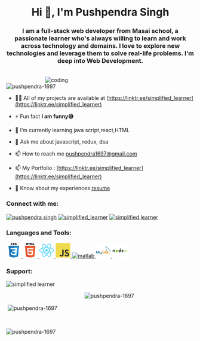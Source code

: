 <h1 align="center">Hi 👋, I'm Pushpendra Singh</h1>
<h3 align="center">I am a full-stack web developer from Masai school, a passionate learner who's always willing to learn and work across technology and domains. I love to explore new technologies and leverage them to solve real-life problems. I'm deep into Web Development.</h3>
<br />
<img align="right" alt="coding" width="400" src="https://user-images.githubusercontent.com/55389276/140866485-8fb1c876-9a8f-4d6a-98dc-08c4981eaf70.gif">

<p align="left"> <img src="https://komarev.com/ghpvc/?username=pushpendra-1697&label=Profile%20views&color=0e75b6&style=flat" alt="pushpendra-1697" /> </p>

<!-- <p align="left"> <a href="https://github.com/ryo-ma/github-profile-trophy"><img src="https://github-profile-trophy.vercel.app/?username=pushpendra-1697" alt="pushpendra-1697" /></a> </p> -->

- 👨‍💻 All of my projects are available at [https://linktr.ee/simplified_learner](https://linktr.ee/simplified_learner)

- ⚡ Fun fact **I am funny😅**
- 🌱 I’m currently learning java script,react,HTML
- 💬 Ask me about javascript, redux, dsa
- 📫 How to reach me pushpendra1697@gmail.com
- 📫 My Portfolio : [https://linktr.ee/simplified_learner](https://linktr.ee/simplified_learner) 
- 📄 Know about my experiences [resume](https://drive.google.com/file/d/1dgjJ1WOOxHqsYum6BQcD7BX6-0sTkQl-/view?usp=sharing)

<h3 align="left">Connect with me:</h3>
<p align="left">
<a href="https://www.linkedin.com/in/pushpendra-singh-48912a23a/" target="blank"><img align="center" src="https://raw.githubusercontent.com/rahuldkjain/github-profile-readme-generator/master/src/images/icons/Social/linked-in-alt.svg" alt="pushpendra singh" height="30" width="40" /></a>
<a href="https://github.com/Pushpendra-1697" target="blank"><img align="center" src="https://raw.githubusercontent.com/rahuldkjain/github-profile-readme-generator/master/src/images/icons/Social/github.svg" alt="simplified_learner" height="30" width="40" /></a>
<a href="https://www.youtube.com/channel/UCvrn4hSErL0Xyd2YXvF-4Wg" target="blank"><img align="center" src="https://raw.githubusercontent.com/rahuldkjain/github-profile-readme-generator/master/src/images/icons/Social/youtube.svg" alt="simplified learner" height="30" width="40" /></a>
</p>
<h3 align="left">Languages and Tools:</h3>
<p align="left"> <a href="https://www.w3schools.com/css/" target="_blank" rel="noreferrer"> <img src="https://raw.githubusercontent.com/devicons/devicon/master/icons/css3/css3-original-wordmark.svg" alt="css3" width="40" height="40"/> </a> <a href="https://www.w3.org/html/" target="_blank" rel="noreferrer"> <img src="https://raw.githubusercontent.com/devicons/devicon/master/icons/html5/html5-original-wordmark.svg" alt="html5" width="40" height="40"/> </a> <a href="https://www.react.com" target="_blank" rel="noreferrer"> <img src="https://raw.githubusercontent.com/devicons/devicon/master/icons/react/react-original.svg" alt="java" width="40" height="40"/> </a> <a href="https://developer.mozilla.org/en-US/docs/Web/JavaScript" target="_blank" rel="noreferrer"> <img src="https://raw.githubusercontent.com/devicons/devicon/master/icons/javascript/javascript-original.svg" alt="javascript" width="40" height="40"/> </a> <a href="https://www.mathworks.com/" target="_blank" rel="noreferrer"> <img src="https://upload.wikimedia.org/wikipedia/commons/2/21/Matlab_Logo.png" alt="matlab" width="40" height="40"/> </a> <a href="https://www.mysql.com/" target="_blank" rel="noreferrer"> <img src="https://raw.githubusercontent.com/devicons/devicon/master/icons/mysql/mysql-original-wordmark.svg" alt="mysql" width="40" height="40"/> </a> <a href="https://nodejs.org" target="_blank" rel="noreferrer"> <img src="https://raw.githubusercontent.com/devicons/devicon/master/icons/nodejs/nodejs-original-wordmark.svg" alt="nodejs" width="40" height="40"/> </a> </p>
<h3 align="left">Support:</h3>
<p><a href="https://www.buymeacoffee.com/simplified"> <img align="left" src="https://cdn.buymeacoffee.com/buttons/v2/default-yellow.png" height="50" width="210" alt="simplified learner" /></a></p>
<br />

<p align="left"><img align="left" src="https://github-readme-stats.vercel.app/api/top-langs?username=pushpendra-1697&show_icons=true&locale=en&layout=compact" alt="pushpendra-1697" /></p>
<br />
<p>&nbsp;<img align="center" src="https://github-readme-stats.vercel.app/api?username=pushpendra-1697&show_icons=true&locale=en" alt="pushpendra-1697" /></p>
<br />
<p><img align="center" src="https://github-readme-streak-stats.herokuapp.com/?user=pushpendra-1697&" alt="pushpendra-1697" /></p>
